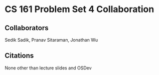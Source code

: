 CS 161 Problem Set 4 Collaboration
==================================

Collaborators
-------------
Sedik Sadik, Pranav Sitaraman, Jonathan Wu

Citations
---------
None other than lecture slides and OSDev

